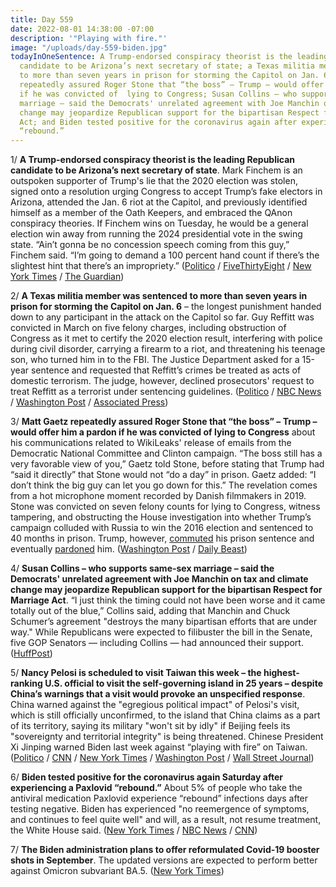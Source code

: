 ```yaml
---
title: Day 559
date: 2022-08-01 14:38:00 -07:00
description: '"Playing with fire."'
image: "/uploads/day-559-biden.jpg"
todayInOneSentence: A Trump-endorsed conspiracy theorist is the leading Republican
  candidate to be Arizona’s next secretary of state; a Texas militia member was sentenced
  to more than seven years in prison for storming the Capitol on Jan. 6; Matt Gaetz
  repeatedly assured Roger Stone that “the boss” – Trump – would offer him a pardon
  if he was convicted of  lying to Congress; Susan Collins – who supports same-sex
  marriage – said the Democrats' unrelated agreement with Joe Manchin on tax and climate
  change may jeopardize Republican support for the bipartisan Respect for Marriage
  Act; and Biden tested positive for the coronavirus again after experiencing a Paxlovid
  “rebound.”
---
```


1/ **A Trump-endorsed conspiracy theorist is the leading Republican candidate to be Arizona’s next secretary of state**. Mark Finchem is an outspoken supporter of Trump's lie that the 2020 election was stolen, signed onto a resolution urging Congress to accept Trump’s fake electors in Arizona, attended the Jan. 6 riot at the Capitol, and previously identified himself as a member of the Oath Keepers, and embraced the QAnon conspiracy theories. If Finchem wins on Tuesday, he would be a general election win away from running the 2024 presidential vote in the swing state. “Ain’t gonna be no concession speech coming from this guy,” Finchem said. “I’m going to demand a 100 percent hand count if there’s the slightest hint that there’s an impropriety.” ([Politico](https://www.politico.com/news/2022/08/01/trump-arizona-finchem-secretary-state-00048879) / [FiveThirtyEight](https://fivethirtyeight.com/features/how-far-right-will-republican-primary-voters-go-in-arizona-and-missouri/) / [New York Times](https://www.nytimes.com/2022/08/01/us/politics/mark-finchem-arizona-elections.html) / [The Guardian](https://www.theguardian.com/us-news/2022/aug/01/arizona-republicans-kari-lake-mark-finchem))

2/ **A Texas militia member was sentenced to more than seven years in prison for storming the Capitol on Jan. 6** – the longest punishment handed down to any participant in the attack on the Capitol so far. Guy Reffitt was convicted in March on five felony charges, including obstruction of Congress as it met to certify the 2020 election result, interfering with police during civil disorder, carrying a firearm to a riot, and threatening his teenage son, who turned him in to the FBI. The Justice Department asked for a 15-year sentence and requested that Reffitt’s crimes be treated as acts of domestic terrorism. The judge, however, declined prosecutors' request to treat Reffitt as a terrorist under sentencing guidelines. ([Politico](https://www.politico.com/news/2022/08/01/jan-6-terrorism-sentencing-penalty-00048922) / [NBC News](https://www.nbcnews.com/politics/justice-department/capitol-rioter-guy-reffitt-gets-longest-jan-6-sentence-no-terrorism-en-rcna40664) / [Washington Post](https://www.washingtonpost.com/dc-md-va/2022/08/01/reffitt-sentence-jan6/) / [Associated Press](https://apnews.com/article/capitol-siege-prisons-donald-trump-texas-nancy-pelosi-5da51545567da3def6dc9596902edf7e))

3/ **Matt Gaetz repeatedly assured Roger Stone that “the boss” – Trump – would offer him a pardon if he was  convicted of  lying to Congress** about his communications related to WikiLeaks' release of emails from the Democratic National Committee and Clinton campaign. “The boss still has a very favorable view of you,” Gaetz told Stone, before stating that Trump had “said it directly” that Stone would not “do a day” in prison. Gaetz added: “I don’t think the big guy can let you go down for this.” The revelation comes from a hot microphone moment recorded by Danish filmmakers in 2019. Stone was convicted on seven felony counts for lying to Congress, witness tampering, and obstructing the House investigation into whether Trump’s campaign colluded with Russia to win the 2016 election and sentenced to 40 months in prison. Trump, however, [commuted](https://whatthefuckjusthappenedtoday.com/2020/07/13/day-1271/#4-trump-commuted-roger-stone%E2%80%99s-jail) his prison sentence and eventually [pardoned](https://whatthefuckjusthappenedtoday.com/2020/12/29/day-1440/#5-trump-issued-26-new-pardons-includ) him. ([Washington Post](https://www.washingtonpost.com/investigations/2022/07/30/roger-stone-matt-gaetz-pardon-mueller/) / [Daily Beast](https://www.thedailybeast.com/matt-gaetz-caught-on-hot-mic-assuring-roger-stone-of-pardon-by-donald-trump))

4/ **Susan Collins – who supports same-sex marriage – said the Democrats' unrelated agreement with Joe Manchin on tax and climate change may jeopardize Republican support for the bipartisan Respect for Marriage Act**. “I just think the timing could not have been worse and it came totally out of the blue,” Collins said, adding that Manchin and Chuck Schumer’s agreement "destroys the many bipartisan efforts that are under way." While Republicans were expected to filibuster the bill in the Senate, five GOP Senators — including Collins — had announced their support. ([HuffPost](https://www.huffpost.com/entry/collins-same-sex-marriage_n_62e2d05ae4b0d0ea9b751b87))

5/ **Nancy Pelosi is scheduled to visit Taiwan this week – the highest-ranking U.S. official to visit the self-governing island in 25 years – despite China’s warnings that a visit would provoke an unspecified response**. China warned against the "egregious political impact" of Pelosi's visit, which is still officially unconfirmed, to the island that China claims as a part of its territory, saying its military "won't sit by idly" if Beijing feels its "sovereignty and territorial integrity" is being threatened. Chinese President Xi Jinping warned Biden last week against “playing with fire” on Taiwan. ([Politico](https://www.politico.com/news/2022/08/01/pelosi-taiwan-xi-biden-china-00048940) / [CNN](https://www.cnn.com/2022/08/01/politics/nancy-pelosi-taiwan-visit/index.html) / [New York Times](https://www.nytimes.com/2022/07/31/world/asia/pelosi-taiwan-china.html) / [Washington Post](https://www.washingtonpost.com/world/2022/08/01/taiwan-nancy-pelosi-china-military/) / [Wall Street Journal](https://www.wsj.com/articles/nancy-pelosi-begins-asian-tour-in-singapore-as-china-again-warns-against-visiting-taiwan-11659358264?mod=djemalertNEWS))

6/ **Biden tested positive for the coronavirus again Saturday  after experiencing a Paxlovid “rebound.”** About 5% of people who take the antiviral medication Paxlovid experience “rebound” infections days after testing negative. Biden has experienced "no reemergence of symptoms, and continues to feel quite well" and will, as a result, not resume treatment, the White House said. ([New York Times](https://www.nytimes.com/2022/07/30/us/politics/biden-covid-positive.html) / [NBC News](https://www.nbcnews.com/politics/joe-biden/biden-tests-positive-covid-paxlovid-rebound-doctor-says-rcna40791) / [CNN](https://www.cnn.com/2022/07/30/politics/joe-biden-covid-19-positive/index.html))

7/ **The Biden administration plans to offer reformulated Covid-19 booster shots in September**. The updated versions are expected to perform better against Omicron subvariant BA.5. ([New York Times](https://www.nytimes.com/2022/07/28/us/politics/covid-booster-shots.html))